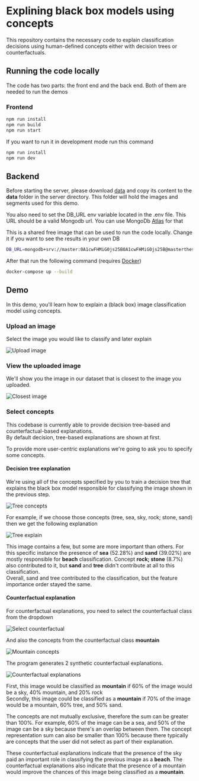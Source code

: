 # Explining black box models using concepts

This repository contains the necessary code to explain classification decisions using human-defined concepts either with decision trees or counterfactuals.

## Running the code locally

The code has two parts: the front end and the back end. Both of them are needed to run the demos

### Frontend

```bash
npm run install
npm run build
npm run start
```

If you want to run it in development mode run this command

```bash
npm run install
npm run dev
```

## Backend

Before starting the server, please download [data](https://drive.google.com/file/d/1BLU0CALcHmnXzcoHmNB5ETasJwN_XIpZ/view?usp=sharing)
and copy its content to the <b>data</b> folder in the server directory. This folder will hold the images and segments used for this demo.

You also need to set the DB_URL env variable located in the .env file.
This URL should be a valid Mongodb url. You can use MongoDb [Atlas](https://www.mongodb.com/atlas/database) for that

This is a shared free image that can be used to run the code locally. Change it if you want to see the results in your own DB

```bash
DB_URL=mongodb+srv://master:0A1cwFHMiG0js25B0A1cwFHMiG0js25B@masterthesis.y4xd8th.mongodb.net/?retryWrites=true&w=majority
```


After that run the following command (requires [Docker](https://docs.docker.com/get-docker/))

```bash
docker-compose up --build
```

## Demo

In this demo, you'll learn how to explain a (black box) image classification model using concepts.

### Upload an image

Select the image you would like to classify and later explain

![Upload image](./docs/upload_image.png)

### View the uploaded image

We'll show you the image in our dataset that is closest to the image you uploaded.

![Closest image](./docs/closest_image.png)

### Select concepts

This codebase is currently able to provide decision tree-based and counterfactual-based explanations. <br>
By default decision, tree-based explanations are shown at first.

To provide more user-centric explanations we're going to ask you to specify some concepts.<br>

#### Decision tree explanation

We're using all of the concepts specified by you to train a decision tree that explains the black box model responsible for classifying the image shown in the previous step.

![Tree concepts](./docs/select_tree_concepts.png)

For example, if we choose those concepts (tree, sea, sky, rock; stone, sand) then we get the following explanation

![Tree explain](./docs/tree_explain.png)

This image contains a few, but some are more important than others. For this specific instance the presence of <b>sea</b> (52.28%) and <b>sand</b> (39.02%) are mostly responsible for <b>beach</b> classification. Concept <b>rock; stone</b> (8.7%) also contributed to it, but <b>sand</b> and <b>tree</b> didn't contribute at all to this classification.
<br/>
Overall, sand and tree contributed to the classification, but the feature importance order stayed the same.

#### Counterfactual explanation

For counterfactual explanations, you need to select the counterfactual class from the dropdown

![Select counterfactual](./docs/select_mountain.png)

And also the concepts from the counterfactual class <b>mountain</b>

![Mountain concepts](./docs/mountain_concepts.png)

The program generates 2 synthetic counterfactual explanations.

![Counterfactual explanations](./docs/counterfactual_explain.png)

First, this image would be classified as <b>mountain</b> if 60% of the image would be a sky, 40% mountain, and 20% rock<br>
Secondly, this image could be classified as a <b>mountain</b> if 70% of the image would be a mountain, 60% tree, and 50% sand.

The concepts are not mutually exclusive, therefore the sum can be greater than 100%. For example, 60% of the image can be a sea, and 50% of the image can be a sky because there's an overlap between them. The concept representation sum can also be smaller than 100% because there typically are concepts that the user did not select as part of their explanation.

These counterfactual explanations indicate that the presence of the sky paid an important role in classifying the previous image as a <b>beach</b>. The counterfactual explanations also indicate that the presence of a mountain would improve the chances of this image being classified as a <b>mountain</b>.
